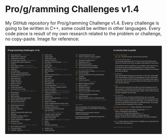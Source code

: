 # Pro/g/ramming Challenges v1.4

My GitHub repository for Pro/g/ramming Challenge v1.4. Every challenge is going to be written in C++, some could be written in other languages. Every code piece is result of my own research related to the problem or challenge, no copy-paste. Image for reference:

![alt text](https://github.com/pd46612/Pro-g-ramming-challenges-v1.4/blob/main/PC1.4.png?raw=true)

